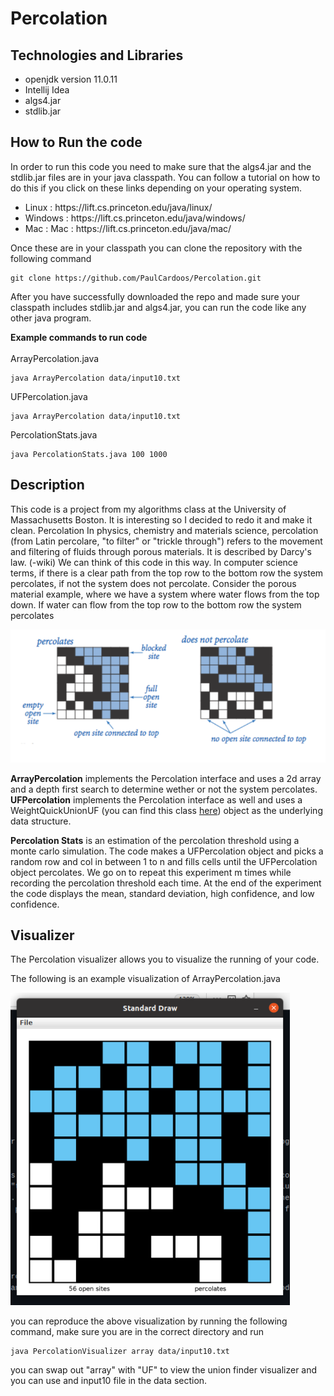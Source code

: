# Percolation
## Technologies and Libraries
<ul> 
<li> openjdk version 11.0.11 </li>
<li> Intellij Idea</li>
<li> algs4.jar </li>
<li> stdlib.jar </li>
</ul>

## How to Run the code
In order to run this code you need to make sure that the algs4.jar and the stdlib.jar files are in your java classpath. You can follow a tutorial on how to 
do this if you click on these links depending on your operating system.

<ul> 
<li>Linux : https://lift.cs.princeton.edu/java/linux/ </li>
<li>Windows : https://lift.cs.princeton.edu/java/windows/</li>
<li>Mac : Mac : https://lift.cs.princeton.edu/java/mac/ </li>
</ul>

Once these are in your classpath you can clone the repository with the following command

```
git clone https://github.com/PaulCardoos/Percolation.git
```

After you have successfully downloaded the repo and made sure your classpath includes stdlib.jar and algs4.jar, you can run the code like any other java program.

<b>Example commands to run code</b><br><br>
ArrayPercolation.java 
```
java ArrayPercolation data/input10.txt
```
UFPercolation.java 
```
java ArrayPercolation data/input10.txt
```
PercolationStats.java
```
java PercolationStats.java 100 1000
```

## Description
This code is a project from my algorithms class at the University of Massachusetts Boston. It is interesting so I decided to redo it and make it clean. Percolation
In physics, chemistry and materials science, percolation (from Latin percolare, "to filter" or "trickle through") refers to the movement and filtering of fluids through
porous materials. It is described by Darcy's law. (-wiki) We can think of this code in this way. In computer science terms, if there is a clear path from the top 
row to the bottom row the system percolates, if not the system does not percolate. Consider the porous material example, where we have a system where water flows from the
top down. If water can flow from the top row to the bottom row the system percolates


<img src="percolates.png">

<b>ArrayPercolation</b> implements the Percolation interface and uses a 2d array and a depth first search to determine wether or not the system percolates. 
<b>UFPercolation</b> implements the Percolation interface as well and uses a WeightQuickUnionUF (you can find this class <a href="https://algs4.cs.princeton.edu/code/edu/princeton/cs/algs4/WeightedQuickUnionUF.java.html">here</a>) 
object as the underlying data structure.

<b>Percolation Stats</b> is an estimation of the percolation threshold using a monte carlo simulation. The code makes a UFPercolation object and picks a random row and col in between 1 to n and fills cells until the UFPercolation object percolates. We go on to repeat this experiment m times while recording the percolation threshold each time. At the end of the experiment the code displays the mean, standard deviation, high confidence, and low confidence.

## Visualizer

The Percolation visualizer allows you to visualize the running of your code. 

The following is an example visualization of ArrayPercolation.java

<img src="arrayPercolation.png" height=500rem>

you can reproduce the above visualization by running the following command, make sure you are in the correct directory and run 

```
java PercolationVisualizer array data/input10.txt
```
you can swap out "array" with "UF" to view the union finder visualizer and you can use and input10 file in the data section.







